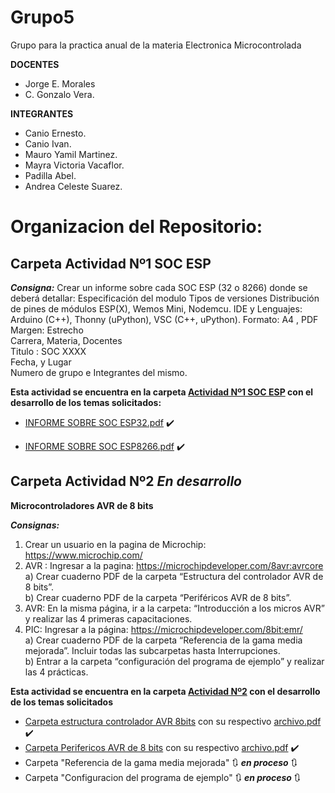 # Grupo5
Grupo para la practica anual de la materia Electronica Microcontrolada

**DOCENTES**
- Jorge E. Morales
- C. Gonzalo Vera.

**INTEGRANTES** 
- Canio Ernesto.
- Canio Ivan.
- Mauro Yamil Martinez.
- Mayra Victoria Vacaflor.
- Padilla Abel.
- Andrea Celeste Suarez.

# Organizacion del Repositorio:
 ## Carpeta **Actividad Nº1 SOC ESP**
 ***Consigna:*** Crear un informe sobre cada SOC ESP (32 o 8266) donde se deberá detallar: Especificación del modulo Tipos de versiones Distribución de pines de módulos ESP(X), Wemos Mini, Nodemcu. IDE y Lenguajes: Arduino (C++), Thonny (uPython), VSC (C++, uPython).
 Formato: A4 , PDF                                                                                                                                                     
 Margen: Estrecho                                                                                                                                                       
 Carrera, Materia, Docentes                                                                                                                                             
 Titulo : SOC XXXX                                                                                                                                                     
 Fecha, y Lugar                                                                                                                                                         
 Numero de grupo e Integrantes del mismo.                                                                                                                               
 
 **Esta actividad se encuentra en la carpeta [Actividad Nº1 SOC ESP](https://github.com/EMTSTISPC/Grupo5/tree/main/Actividad%20N%C2%BA1%20SOC%20ESP) con el desarrollo de los temas solicitados:**
 - [INFORME SOBRE SOC ESP32.pdf](https://github.com/EMTSTISPC/Grupo5/blob/main/Actividad%20N%C2%BA1%20SOC%20ESP/INFORME%20SOBRE%20%20SOC%20ESP32%20.pdf) :heavy_check_mark:

 - [INFORME SOBRE SOC ESP8266.pdf](https://github.com/EMTSTISPC/Grupo5/blob/main/Actividad%20N%C2%BA1%20SOC%20ESP/INFORME%20SOBRE%20%20SOC%20ESP8266.pdf) :heavy_check_mark:
 
 ## Carpeta **Actividad Nº2** _En desarrollo_
 **Microcontroladores AVR de 8 bits**
 
 ***Consignas:***                                                                                                                                                       
 1. Crear un usuario en la pagina de Microchip: https://www.microchip.com/                                                                                             
 2. AVR : Ingresar a la pagina: https://microchipdeveloper.com/8avr:avrcore                                                                                            
  a) Crear cuaderno PDF de la carpeta “Estructura del controlador AVR de 8 bits”.                                                                                       
  b) Crear cuaderno PDF de la carpeta “Periféricos AVR de 8 bits”.                                                                                                    
 3. AVR: En la misma página, ir a la carpeta: “Introducción a los micros AVR” y realizar las 4 primeras capacitaciones.                                           
 4. PIC: Ingresar a la página: https://microchipdeveloper.com/8bit:emr/                                                                                                 
  a) Crear cuaderno PDF de la carpeta “Referencia de la gama media mejorada”. Incluir todas las subcarpetas hasta Interrupciones.                                     
  b) Entrar a la carpeta “configuración del programa de ejemplo” y realizar las 4 prácticas.                                                                           
  
  **Esta actividad se encuentra en la carpeta [Actividad Nº2](https://github.com/EMTSTISPC/Grupo5/tree/main/Actividad%20N%C2%BA2) con el desarrollo de los temas solicitados**
  - [Carpeta estructura controlador AVR 8bits](https://github.com/EMTSTISPC/Grupo5/tree/main/Actividad%20N%C2%BA2/Estructura%20del%20controlador%20AVR%20de%208%20bits) con su respectivo [archivo.pdf](https://github.com/EMTSTISPC/Grupo5/blob/main/Actividad%20N%C2%BA2/Estructura%20del%20controlador%20AVR%20de%208%20bits/Estructura%20controlador%20AVR%208bits.pdf) :heavy_check_mark:  
  - [Carpeta Perifericos AVR de 8 bits](https://github.com/EMTSTISPC/Grupo5/tree/main/Actividad%20N%C2%BA2/Perifericos%20AVR%20de%208%20bits) con su respectivo [archivo.pdf](https://github.com/EMTSTISPC/Grupo5/blob/main/Actividad%20N%C2%BA2/Perifericos%20AVR%20de%208%20bits/Perifericos%20AVR%20de%208%20bits..pdf) :heavy_check_mark:                                                                                                                                                     
  - Carpeta "Referencia de la gama media mejorada" :arrows_clockwise: ***en proceso*** :arrows_clockwise:             
  - Carpeta "Configuracion del programa de ejemplo" :arrows_clockwise: ***en proceso*** :arrows_clockwise:
